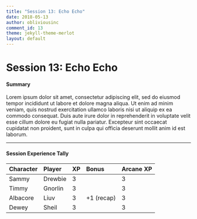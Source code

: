 ```yaml
---
title: "Session 13: Echo Echo"
date: 2018-05-13
author: obliviousinc
comment_id: 13
theme: jekyll-theme-merlot
layout: default
---
```


# Session 13: Echo Echo

#### Summary

Lorem ipsum dolor sit amet, consectetur adipiscing elit, sed do eiusmod tempor incididunt ut labore et dolore magna aliqua. Ut enim ad minim veniam, quis nostrud exercitation ullamco laboris nisi ut aliquip ex ea commodo consequat. Duis aute irure dolor in reprehenderit in voluptate velit esse cillum dolore eu fugiat nulla pariatur. Excepteur sint occaecat cupidatat non proident, sunt in culpa qui officia deserunt mollit anim id est laborum.

* * *

#### Session Experience Tally

| Character | Player  | XP  | Bonus      | Arcane XP |
|:--------- |:------- |:--- |:---------- |:--------- |
| Sammy     | Drewbie | 3   |            | 3         |
| Timmy     | Gnorlin | 3   |            | 3         |
| Albacore  | Liuv    | 3   | +1 (recap) | 3         |
| Dewey     | Sheil   | 3   |            | 3         |